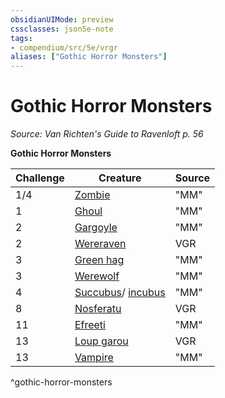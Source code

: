 ```yaml
---
obsidianUIMode: preview
cssclasses: json5e-note
tags:
- compendium/src/5e/vrgr
aliases: ["Gothic Horror Monsters"]
---
```

# Gothic Horror Monsters
*Source: Van Richten's Guide to Ravenloft p. 56* 

**Gothic Horror Monsters**

| Challenge | Creature | Source |
|-----------|----------|--------|
| 1/4 | [Zombie](/Systems/5e/bestiary/undead/zombie.md) | "MM" |
| 1 | [Ghoul](/Systems/5e/bestiary/undead/ghoul.md) | "MM" |
| 2 | [Gargoyle](/Systems/5e/bestiary/elemental/gargoyle.md) | "MM" |
| 2 | [Wereraven](/Systems/5e/bestiary/humanoid/wereraven-vrgr.md) | VGR |
| 3 | [Green hag](/Systems/5e/bestiary/fey/green-hag.md) | "MM" |
| 3 | [Werewolf](/Systems/5e/bestiary/humanoid/werewolf.md) | "MM" |
| 4 | [Succubus](/Systems/5e/bestiary/fiend/succubus.md)/ [incubus](/Systems/5e/bestiary/fiend/incubus.md) | "MM" |
| 8 | [Nosferatu](/Systems/5e/bestiary/undead/nosferatu-vrgr.md) | VGR |
| 11 | [Efreeti](/Systems/5e/bestiary/elemental/efreeti.md) | "MM" |
| 13 | [Loup garou](/Systems/5e/bestiary/monstrosity/loup-garou-vrgr.md) | VGR |
| 13 | [Vampire](/Systems/5e/bestiary/undead/vampire.md) | "MM" |
^gothic-horror-monsters